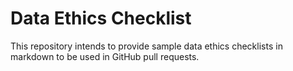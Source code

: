 # Data Ethics Checklist

This repository intends to provide sample data ethics checklists in markdown to be used in GitHub pull requests.
